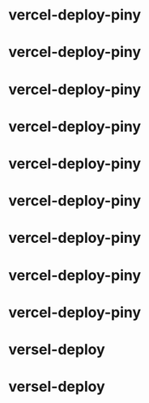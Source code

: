 # vercel-deploy-piny
# vercel-deploy-piny
# vercel-deploy-piny
# vercel-deploy-piny
# vercel-deploy-piny
# vercel-deploy-piny
# vercel-deploy-piny
# vercel-deploy-piny
# vercel-deploy-piny
# versel-deploy
# versel-deploy
